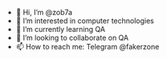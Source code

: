 - 👋 Hi, I’m @zob7a
- 👀 I’m interested in computer technologies
- 🌱 I’m currently learning QA 
- 💞️ I’m looking to collaborate on QA
- 📫 How to reach me: Telegram @fakerzone

<!---
zob7a/zob7a is a ✨ special ✨ repository because its `README.md` (this file) appears on your GitHub profile.
You can click the Preview link to take a look at your changes.
--->
